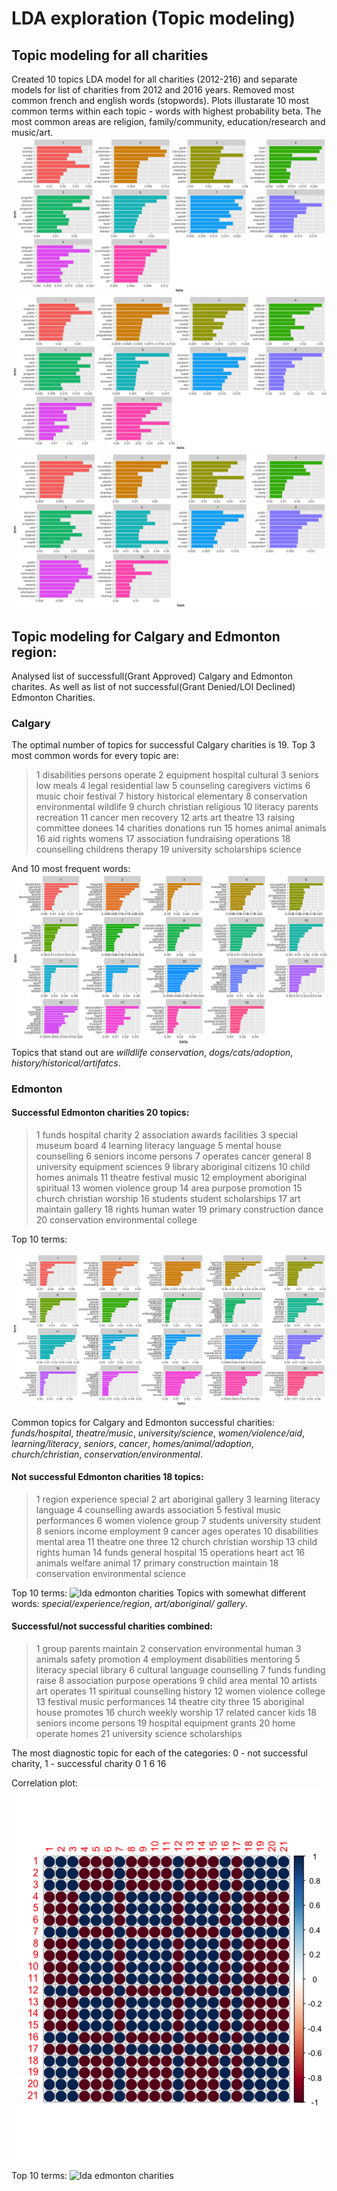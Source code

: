 # LDA exploration (Topic modeling)

## Topic modeling for all charities
Created 10 topics LDA model for all charities (2012-216) and separate models for list of charities from 2012 and 2016 years. Removed most common french and english words (stopwords). Plots illustarate 10 most common terms within each topic - words with highest probability beta.
The most common areas  are  religion, family/community, education/research and music/art.
![lda all charities](plots/lda_all_charities_summary.png)
![2012 all charities](plots/lda_all_charities_2012.png)
![2016 all charities](plots/lda_all_charities_2016.png)

## Topic modeling for Calgary and Edmonton region:
Analysed list of successfull(Grant Approved) Calgary and Edmonton charites. As well as list of not successful(Grant Denied/LOI Declined) Edmonton Charities.

### Calgary
The optimal number of topics for successful Calgary charities is 19. 
Top 3 most common words for every topic are:
>1         disabilities persons operate
>2          equipment hospital cultural
>3                    seniors low meals
>4                legal residential law
>5        counseling caregivers victims
>6                 music choir festival
>7        history historical elementary
>8  conservation environmental wildlife
>9           church christian religious
>10         literacy parents recreation
>11                 cancer men recovery
>12                    arts art theatre
>13            raising committee donees
>14             charities donations run
>15                homes animal animals
>16                   aid rights womens
>17  association fundraising operations
>18       counselling childrens therapy
>19     university scholarships science

And 10 most frequent words:
![lda calgary charities](plots/lda_calgary_charities_summary.png)
Topics that stand out are  *willdlife conservation*, *dogs/cats/adoption*, *history/historical/artifatcs*. 

### Edmonton

#### Successful Edmonton charities 20 topics:
>1              funds hospital charity
>2       association awards facilities
>3                special museum board
>4          learning literacy language
>5            mental house counselling
>6              seniors income persons
>7             operates cancer general
>8       university equipment sciences
>9         library aboriginal citizens
>10                child homes animals
>11             theatre festival music
>12    employment aboriginal spiritual
>13               women violence group
>14             area purpose promotion
>15           church christian worship
>16      students student scholarships
>17               art maintain gallery
>18                 rights human water
>19         primary construction dance
>20 conservation environmental college

Top 10 terms:

![lda edmonton charities](plots/lda_edmonton_successful_charties_summary.png)

Common topics for Calgary and Edmonton successful charities:
*funds/hospital*, *theatre/music*, *university/science*, *women/violence/aid*, *learning/literacy*, *seniors*, *cancer*, *homes/animal/adoption*,  *church/christian*, *conservation/environmental*.

#### Not successful Edmonton charities 18 topics:
>1           region experience special
>2              art aboriginal gallery
>3          learning literacy language
>4      counselling awards association
>5         festival music performances
>6                women violence group
>7         students university student
>8           seniors income employment
>9                cancer ages operates
>10           disabilities mental area
>11                  theatre one three
>12           church christian worship
>13                 child rights human
>14             funds general hospital
>15               operations heart act
>16             animals welfare animal
>17      primary construction maintain
>18 conservation environmental science

Top 10 terms:
![lda edmonton charities](plots/lda_edmonton_unsuccessful_charties_summary.png)
Topics with somewhat different words: *special/experience/region*, *art/aboriginal/ gallery*. 

#### Successful/not successful charities combined:
>1             group parents maintain
>2   conservation environmental human
>3           animals safety promotion
>4  employment disabilities mentoring
>5           literacy special library
>6      cultural language counselling
>7                funds funding raise
>8     association purpose operations
>9                  child area mental
>10              artists art operates
>11     spiritual counselling history
>12            women violence college
>13       festival music performances
>14                theatre city three
>15         aboriginal house promotes
>16             church weekly worship
>17               related cancer kids
>18            seniors income persons
>19         hospital equipment grants
>20                home operate homes
>21   university science scholarships

 The most diagnostic topic for each of the categories: 0 - not successful charity, 1 - successful charity
 0  1 
 6 16 
 
 Correlation plot:
 ![correlation](plots/correlation.png)
 
 Top 10 terms:
![lda edmonton charities](plots/lda_edmonton_charties_summary.png)



